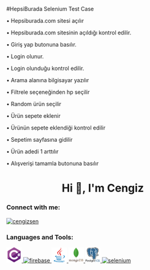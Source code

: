 #HepsiBurada Selenium Test Case

• Hepsiburada.com sitesi açılır

• Hepsiburada.com sitesinin açıldığı kontrol edilir.

• Giriş yap butonuna basılır.

• Login olunur.

• Login olunduğu kontrol edilir.

• Arama alanına bilgisayar yazılır

• Filtrele seçeneğinden hp seçilir

• Random ürün seçilir

• Ürün sepete eklenir

• Ürünün sepete eklendiği kontrol edilir

• Sepetim sayfasına gidilir

• Ürün adedi 1 arttılır

• Alışverişi tamamla butonuna basılır
















<h1 align="center">Hi 👋, I'm Cengiz</h1>
<h3 align="left">Connect with me:</h3>
<p align="left">
<a href="https://linkedin.com/in/cengizsen" target="blank"><img align="center" src="https://raw.githubusercontent.com/rahuldkjain/github-profile-readme-generator/master/src/images/icons/Social/linked-in-alt.svg" alt="cengizsen" height="30" width="40" /></a>
</p>

<h3 align="left">Languages and Tools:</h3>
<p align="left"> <a href="https://www.w3schools.com/cs/" target="_blank" rel="noreferrer"> <img src="https://raw.githubusercontent.com/devicons/devicon/master/icons/csharp/csharp-original.svg" alt="csharp" width="40" height="40"/> </a> <a href="https://firebase.google.com/" target="_blank" rel="noreferrer"> <img src="https://www.vectorlogo.zone/logos/firebase/firebase-icon.svg" alt="firebase" width="40" height="40"/> </a> <a href="https://www.java.com" target="_blank" rel="noreferrer"> <img src="https://raw.githubusercontent.com/devicons/devicon/master/icons/java/java-original.svg" alt="java" width="40" height="40"/> </a> <a href="https://www.mongodb.com/" target="_blank" rel="noreferrer"> <img src="https://raw.githubusercontent.com/devicons/devicon/master/icons/mongodb/mongodb-original-wordmark.svg" alt="mongodb" width="40" height="40"/> </a> <a href="https://www.postgresql.org" target="_blank" rel="noreferrer"> <img src="https://raw.githubusercontent.com/devicons/devicon/master/icons/postgresql/postgresql-original-wordmark.svg" alt="postgresql" width="40" height="40"/> </a> <a href="https://www.selenium.dev" target="_blank" rel="noreferrer"> <img src="https://raw.githubusercontent.com/detain/svg-logos/780f25886640cef088af994181646db2f6b1a3f8/svg/selenium-logo.svg" alt="selenium" width="40" height="40"/> </a> </p>
